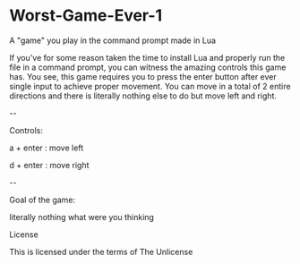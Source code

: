 # Worst-Game-Ever-1
A "game" you play in the command prompt made in Lua


If you've for some reason taken the time to install Lua and properly run the file in a command prompt, you can witness the amazing controls this game has. 
You see, this game requires you to press the enter button after ever single input to achieve proper movement.
You can move in a total of 2 entire directions and there is literally nothing else to do but move left and right.

--

Controls:

a + enter : move left

d + enter : move right

--

Goal of the game:

literally nothing what were you thinking


License

This is licensed under the terms of The Unlicense
